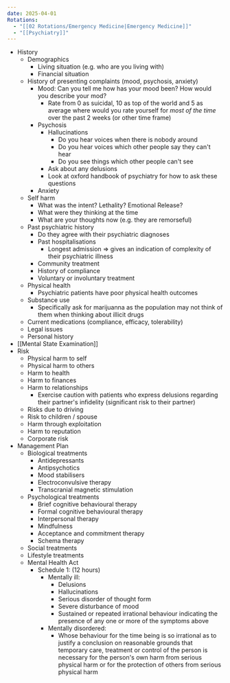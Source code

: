 ```yaml
---
date: 2025-04-01
Rotations:
  - "[[02 Rotations/Emergency Medicine|Emergency Medicine]]"
  - "[[Psychiatry]]"
---
```

- History
	- Demographics
		- Living situation (e.g. who are you living with)
		- Financial situation
	 - History of presenting complaints (mood, psychosis, anxiety)
		 - Mood: Can you tell me how has your mood been? How would you describe your mod?
			 - Rate from 0 as suicidal, 10 as top of the world and 5 as average where would you rate yourself for *most of the time* over the past 2 weeks (or other time frame)
		 - Psychosis
			 - Hallucinations
				 - Do you hear voices when there is nobody around
				 - Do you hear voices which other people say they can't hear
				 - Do you see things which other people can't see
			 - Ask about any delusions
			 - Look at oxford handbook of psychiatry for how to ask these questions
		 - Anxiety
	- Self harm
		- What was the intent? Lethality? Emotional Release?
		- What were they thinking at the time
		- What are your thoughts now (e.g. they are remorseful)
	- Past psychiatric history
		- Do they agree with their psychiatric diagnoses
		- Past hospitalisations
			- Longest admission => gives an indication of complexity of their psychiatric illness
		- Community treatment
		- History of compliance
		- Voluntary or involuntary treatment
	- Physical health
		- Psychiatric patients have poor physical health outcomes
	- Substance use
		- Specifically ask for marijuanna as the population may not think of them when thinking about illicit drugs
	- Current medications (compliance, efficacy, tolerability)
	- Legal issues
	- Personal history
- [[Mental State Examination]]
- Risk
	- Physical harm to self
	- Physical harm to others
	- Harm to health
	- Harm to finances
	- Harm to relationships
		- Exercise caution with patients who express delusions regarding their partner's infidelity (significant risk to their partner)
	- Risks due to driving
	- Risk to children / spouse
	- Harm through exploitation
	- Harm to reputation
	- Corporate risk
- Management Plan
	- Biological treatments
		- Antidepressants
		- Antipsychotics
		- Mood stabilisers
		- Electroconvulsive therapy
		- Transcranial magnetic stimulation
	- Psychological treatments
		- Brief cognitive behavioural therapy
		- Formal cognitive behavioural therapy
		- Interpersonal therapy
		- Mindfulness
		- Acceptance and commitment therapy
		- Schema therapy
	- Social treatments
	- Lifestyle treatments
	- Mental Health Act
		- Schedule 1: (12 hours)
			- Mentally ill:
				- Delusions
				- Hallucinations
				- Serious disorder of thought form
				- Severe disturbance of mood
				- Sustained or repeated irrational behaviour indicating the presence of any one or more of the symptoms above
			- Mentally disordered:
				- Whose behaviour for the time being is so irrational as to justify a conclusion on reasonable grounds that temporary care, treatment or control of the person is necessary for the person's own harm from serious physical harm or for the protection of others from serious physical harm